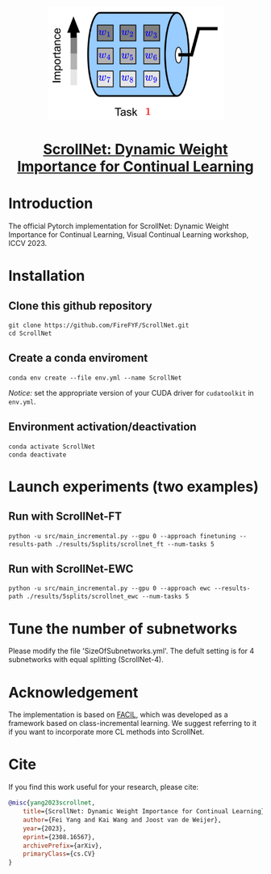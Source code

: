 <div align="center">
<img src="./scrollnet.gif" width="350px">

# [ScrollNet: Dynamic Weight Importance for Continual Learning](http://arxiv.org/abs/2308.16567)

<div align="left">

# Introduction
The official Pytorch implementation for ScrollNet: Dynamic Weight Importance for Continual Learning, Visual Continual Learning workshop, ICCV 2023.

# Installation
## Clone this github repository
```
git clone https://github.com/FireFYF/ScrollNet.git
cd ScrollNet
```
## Create a conda enviroment
```
conda env create --file env.yml --name ScrollNet
```
*Notice:* set the appropriate version of your CUDA driver for `cudatoolkit` in `env.yml`.
## Environment activation/deactivation
```
conda activate ScrollNet
conda deactivate
```

# Launch experiments (two examples)

## Run with ScrollNet-FT
```
python -u src/main_incremental.py --gpu 0 --approach finetuning --results-path ./results/5splits/scrollnet_ft --num-tasks 5
```

## Run with ScrollNet-EWC
```
python -u src/main_incremental.py --gpu 0 --approach ewc --results-path ./results/5splits/scrollnet_ewc --num-tasks 5
```

# Tune the number of subnetworks
Please modify the file 'SizeOfSubnetworks.yml'. The defult setting is for 4 subnetworks with equal splitting (ScrollNet-4).  

# Acknowledgement
The implementation is based on [FACIL](https://github.com/mmasana/FACIL), which was developed as a framework based on class-incremental learning. We suggest referring to it if you want to incorporate more CL methods into ScrollNet.

# Cite
If you find this work useful for your research, please cite:
```bibtex
@misc{yang2023scrollnet,
    title={ScrollNet: Dynamic Weight Importance for Continual Learning},
    author={Fei Yang and Kai Wang and Joost van de Weijer},
    year={2023},
    eprint={2308.16567},
    archivePrefix={arXiv},
    primaryClass={cs.CV}
}
```
